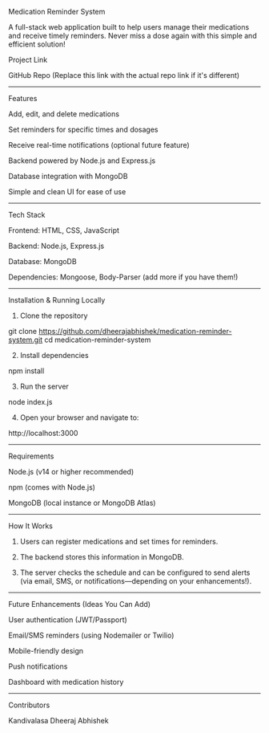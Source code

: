 Medication Reminder System

A full-stack web application built to help users manage their medications and receive timely reminders. Never miss a dose again with this simple and efficient solution!

Project Link

GitHub Repo
(Replace this link with the actual repo link if it's different)


---

Features

Add, edit, and delete medications

Set reminders for specific times and dosages

Receive real-time notifications (optional future feature)

Backend powered by Node.js and Express.js

Database integration with MongoDB

Simple and clean UI for ease of use



---

Tech Stack

Frontend: HTML, CSS, JavaScript

Backend: Node.js, Express.js

Database: MongoDB

Dependencies: Mongoose, Body-Parser (add more if you have them!)



---

Installation & Running Locally

1. Clone the repository

git clone https://github.com/dheerajabhishek/medication-reminder-system.git
cd medication-reminder-system


2. Install dependencies

npm install


3. Run the server

node index.js


4. Open your browser and navigate to:

http://localhost:3000




---

Requirements

Node.js (v14 or higher recommended)

npm (comes with Node.js)

MongoDB (local instance or MongoDB Atlas)



---

How It Works

1. Users can register medications and set times for reminders.


2. The backend stores this information in MongoDB.


3. The server checks the schedule and can be configured to send alerts (via email, SMS, or notifications—depending on your enhancements!).




---

Future Enhancements (Ideas You Can Add)

User authentication (JWT/Passport)

Email/SMS reminders (using Nodemailer or Twilio)

Mobile-friendly design

Push notifications

Dashboard with medication history



---

Contributors

Kandivalasa Dheeraj Abhishek
